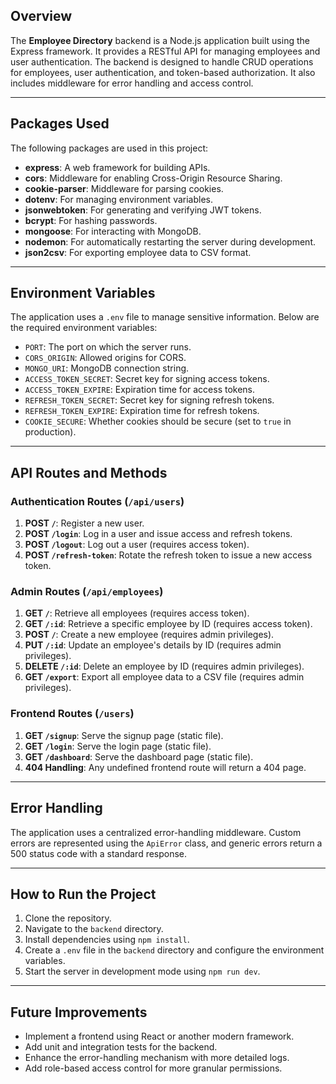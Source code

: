 ## Overview
The **Employee Directory** backend is a Node.js application built using the Express framework. It provides a RESTful API for managing employees and user authentication. The backend is designed to handle CRUD operations for employees, user authentication, and token-based authorization. It also includes middleware for error handling and access control.

---

## Packages Used
The following packages are used in this project:

- **express**: A web framework for building APIs.
- **cors**: Middleware for enabling Cross-Origin Resource Sharing.
- **cookie-parser**: Middleware for parsing cookies.
- **dotenv**: For managing environment variables.
- **jsonwebtoken**: For generating and verifying JWT tokens.
- **bcrypt**: For hashing passwords.
- **mongoose**: For interacting with MongoDB.
- **nodemon**: For automatically restarting the server during development.
- **json2csv**: For exporting employee data to CSV format.

---

## Environment Variables
The application uses a `.env` file to manage sensitive information. Below are the required environment variables:

- `PORT`: The port on which the server runs.
- `CORS_ORIGIN`: Allowed origins for CORS.
- `MONGO_URI`: MongoDB connection string.
- `ACCESS_TOKEN_SECRET`: Secret key for signing access tokens.
- `ACCESS_TOKEN_EXPIRE`: Expiration time for access tokens.
- `REFRESH_TOKEN_SECRET`: Secret key for signing refresh tokens.
- `REFRESH_TOKEN_EXPIRE`: Expiration time for refresh tokens.
- `COOKIE_SECURE`: Whether cookies should be secure (set to `true` in production).

---

## API Routes and Methods

### Authentication Routes (`/api/users`)
1. **POST `/`**: Register a new user.
2. **POST `/login`**: Log in a user and issue access and refresh tokens.
3. **POST `/logout`**: Log out a user (requires access token).
4. **POST `/refresh-token`**: Rotate the refresh token to issue a new access token.

### Admin Routes (`/api/employees`)
1. **GET `/`**: Retrieve all employees (requires access token).
2. **GET `/:id`**: Retrieve a specific employee by ID (requires access token).
3. **POST `/`**: Create a new employee (requires admin privileges).
4. **PUT `/:id`**: Update an employee's details by ID (requires admin privileges).
5. **DELETE `/:id`**: Delete an employee by ID (requires admin privileges).
6. **GET `/export`**: Export all employee data to a CSV file (requires admin privileges).

### Frontend Routes (`/users`)
1. **GET `/signup`**: Serve the signup page (static file).
2. **GET `/login`**: Serve the login page (static file).
3. **GET `/dashboard`**: Serve the dashboard page (static file).
4. **404 Handling**: Any undefined frontend route will return a 404 page.

---

## Error Handling
The application uses a centralized error-handling middleware. Custom errors are represented using the `ApiError` class, and generic errors return a 500 status code with a standard response.

---

## How to Run the Project
1. Clone the repository.
2. Navigate to the `backend` directory.
3. Install dependencies using `npm install`.
4. Create a `.env` file in the `backend` directory and configure the environment variables.
5. Start the server in development mode using `npm run dev`.

---

## Future Improvements
- Implement a frontend using React or another modern framework.
- Add unit and integration tests for the backend.
- Enhance the error-handling mechanism with more detailed logs.
- Add role-based access control for more granular permissions.

